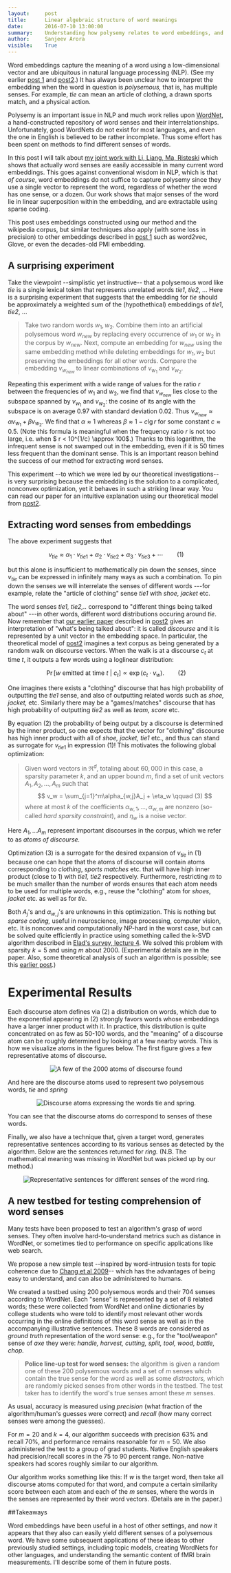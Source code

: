 ```yaml
---
layout:     post
title:      Linear algebraic structure of word meanings
date:       2016-07-10 13:00:00
summary:    Understanding how polysemy relates to word embeddings, and use this to extract senses of a word.
author:     Sanjeev Arora
visible:    True
---
```


Word embeddings capture the meaning of a word using a low-dimensional vector and are ubiquitous in natural language processing (NLP). (See my  earlier [post 1](http://www.offconvex.org/2015/12/12/word-embeddings-1/)
and [post2](http://www.offconvex.org/2016/02/14/word-embeddings-2/).) It has always been unclear how to interpret the embedding when the word in question is *polysemous,* that is, has multiple senses. For example, *tie* can mean an article of clothing, a drawn sports match, and a physical action. 

Polysemy is an important issue in NLP  and much work relies upon [WordNet](https://wordnet.princeton.edu/), a hand-constructed repository of word senses and their interrelationships. Unfortunately, good WordNets do not exist for most languages, and even the one in English  is believed to be rather incomplete. Thus some effort has been spent on methods to find different senses of words. 

In this post I will talk about [my joint work with Li, Liang, Ma, Risteski](https://arxiv.org/abs/1601.03764) which shows that actually word senses are easily accessible in many current word embeddings. This goes against conventional wisdom in NLP, which is that *of course*, word embeddings do not suffice to capture polysemy since they use a single vector to represent the word, regardless of whether the word has one sense, or a dozen.  Our work shows that major senses of the word lie in linear superposition within the embedding, and are extractable using sparse coding. 

This post uses embeddings constructed using our method and the wikipedia corpus, but similar techniques also apply (with some loss in precision) to  other embeddings described in [post 1](http://www.offconvex.org/2015/12/12/word-embeddings-1/) such as word2vec, Glove, or even the decades-old PMI embedding.

## A surprising experiment


 Take the viewpoint --simplistic yet instructive-- that a polysemous word like *tie* is a single lexical token that represents unrelated words *tie1*, *tie2*, ...
Here is a surprising experiment that suggests that the embedding for *tie* should be approximately a weighted sum of the (hypothethical) embeddings of *tie1*, *tie2*, ...

>Take two random  words $w_1, w_2$. Combine them into an artificial polysemous word $w_{new}$ by replacing every occurrence of $w_1$ or $w_2$ in the corpus by $w_{new}.$ Next, compute an embedding for $w_{new}$ using the same embedding method while deleting embeddings for $w_1, w_2$ but preserving the embeddings for all other words. Compare the embedding $v_{w_{new}}$ to linear combinations of $v_{w_1}$ and
$v_{w_2}$.

Repeating this experiment with a wide range of values for the ratio $r$ between the frequencies of $w_1$ and $w_2$, we find that $v_{w_{new}}$ lies close to the subspace spanned by $v_{w_1}$ and $v_{w_2}$: the cosine of its angle with the subspace  is on average $0.97$ with standard deviation $0.02$. Thus  $v_{w_{new}} \approx \alpha v_{w_1} + \beta v_{w_2}$. 
We find that $\alpha \approx 1$ whereas  $\beta \approx 1- c\lg r$
 for some constant $c\approx 0.5$. (Note this formula is meaningful when the frequency ratio $r$ is not too large, i.e. when $ r < 10^{1/c} \approx 100$.) Thanks to this logarithm, the infrequent sense is not swamped out in the embedding, even if it is 50 times less frequent than the dominant sense. This is an important reason behind the success of our method for extracting word senses.

This experiment --to which we were led by our theoretical investigations-- is very surprising 
because the embedding is the solution to a complicated, nonconvex optimization, yet it behaves in such a striking linear way. You can read our paper for an intuitive explanation using our theoretical model from [post2](http://www.offconvex.org/2016/02/14/word-embeddings-2/).



## Extracting word senses from embeddings

The above experiment suggests that 

$$
v_{tie} \approx \alpha_1 \cdot v_{ tie1} + \alpha_2 \cdot v_{tie2} + \alpha_3 \cdot v_{tie3} +\cdots \qquad (1)
$$

 but this alone is insufficient to mathematically pin down the senses, since $v_{tie}$ can be expressed in infinitely many ways as such a combination. To pin down the senses we will interrelate the senses of different words ---for example, relate the "article of clothing" sense *tie1* with  *shoe, jacket* etc. 

The word senses *tie1, tie2,..* correspond to "different things being talked about" ---in other words, different word distributions occuring around  *tie*.
 Now remember that [our earlier paper](http://128.84.21.199/abs/1502.03520v6) described in 
 [post2](http://www.offconvex.org/2016/02/14/word-embeddings-2/) gives an interpretation of "what's being talked about": it is called *discourse* and 
 it is represented by a unit vector in the embedding space. In particular, the theoretical model 
 of [post2](http://www.offconvex.org/2016/02/14/word-embeddings-2/) imagines a text corpus as being generated by a random walk on 
 discourse vectors. When the walk is at a discourse $c_t$ at time $t$, it outputs a few words using a loglinear distribution:
  
  $$
  \Pr[w~\mbox{emitted at time $t$}~|~c_t] \propto \exp(c_t\cdot v_w). \qquad (2)
  $$
  
  One imagines  there exists a "clothing" discourse that has high probability of outputting the *tie1* sense, and also of outputting related words such as *shoe, jacket,* etc.
Similarly there may be a  "games/matches" discourse that has high probability of outputting  *tie2* as well as *team, score* etc.


By equation (2) the probability of being output by a discourse is determined by the 
inner product, so one expects that the vector  for  "clothing" discourse  has high inner product with all of *shoe, jacket, tie1* etc., and thus can stand as surrogate for $v_{tie1}$ in expression (1)!  This motivates the following  global optimization:

>  Given word vectors in $\Re^d$, totaling  about $60,000$ in this case, a sparsity parameter $k$,
and an upper bound $m$, find a set of unit vectors   $A_1, A_2, \ldots, A_m$  such that
$$
v_w = \sum_{j=1}^m\alpha_{w,j}A_j + \eta_w \qquad (3)
$$
where at most $k$ of the coefficients $\alpha_{w,1},\dots,\alpha_{w,m}$ are nonzero (so-called  *hard sparsity constraint*), and $\eta_w$ is a  noise vector.

Here  $A_1, \ldots A_m$ represent important discourses in the corpus, which 
we refer to as  *atoms of discourse.*

Optimization (3) is a surrogate for the desired expansion of $v_{tie}$ in (1)  because one can hope that the atoms of discourse  will contain atoms corresponding to  *clothing*, *sports matches* etc. that will have high inner product (close to $1$) with *tie1,*  *tie2* respectively. Furthermore, restricting $m$ to be much smaller than the number of words ensures that each atom  needs to be used for multiple words, e.g., reuse the "clothing" atom 
for *shoes*, *jacket* etc. as well as for *tie*.

Both $A_j$'s and $\alpha_{w,j}$'s are unknowns in this optimization. This is nothing but *sparse coding,*  useful in neuroscience, image processing, computer vision,  etc. It is nonconvex and computationally NP-hard in the worst case, but can be solved quite efficiently in practice  using something called the k-SVD algorithm described in [Elad's survey, lecture 4](http://www.cs.technion.ac.il/~elad/publications/others/PCMI2010-Elad.pdf).  We solved this problem with sparsity
$k=5$ and  using $m$ about $2000$. (Experimental details are in the paper. Also, some theoretical
analysis of such an algorithm is possible; see this [earlier post](http://www.offconvex.org/2016/05/08/almostconvexitySATM/).) 



# Experimental Results

Each discourse atom defines via (2) a distribution on words, which due to the exponential appearing in (2) strongly favors words whose embeddings have a larger inner product with it. In practice, this distribution is quite concentrated on as few as  50-100 words, and the "meaning" of a discourse atom can be roughly determined by looking at a few nearby words. This is how we visualize atoms in the figures below. The first figure gives a few representative atoms of discourse.

<p style="text-align:center;">
<img src="http://www.cs.princeton.edu/~arora/pubs/discourseatoms.jpg" alt="A few of the 2000 atoms of discourse found"/>
</p>

And here are the discourse atoms used to represent two polysemous words, *tie* and *spring*

<p style="text-align:center;">
<img src="http://www.cs.princeton.edu/~arora/pubs/atomspolysemy.jpg" alt="Discourse atoms expressing the words tie and spring."/>
</p>

You can see that the discourse atoms do correspond to senses of these words. 

Finally, we also have a technique that, given a target word, generates representative sentences according to its various senses as detected by the algorithm. Below are the sentences returned for
*ring.* (N.B. The mathematical meaning was missing in WordNet but was picked up by our method.)
<p style="text-align:center;">
<img src="http://www.cs.princeton.edu/~arora/pubs/repsentences.jpg" alt="Representative sentences for different senses of the word ring."/>
</p>

## A new testbed for testing comprehension of word senses

Many tests have been proposed to test an algorithm's grasp of word senses. They often involve
hard-to-understand metrics such as  distance in WordNet, or sometimes  tied to performance on specific applications like web search.

We propose a new simple test --inspired by word-intrusion tests for topic coherence
due to [Chang et al 2009](https://www.umiacs.umd.edu/~jbg/docs/nips2009-rtl.pdf)-- which has the advantages of being easy to understand, and can also be administered to humans.  

We created a testbed using 200 polysemous words and their 704 senses according to WordNet. Each "sense"  is represented by a set of 8 related words; these were collected from WordNet and online dictionaries by college students who were told  to identify  most relevant other words occurring in the online definitions of this word sense as well as in the accompanying illustrative sentences.  These 8 words  are considered as *ground truth* representation of the word sense: e.g., for the  "tool/weapon" sense of  *axe* they were:  *handle, harvest, cutting,  split, tool, wood, battle, chop.*

> **Police line-up test for word senses:** the algorithm is given a random one of these 200 polysemous words and a set of $m$ senses which contain the true sense for the word as well as some *distractors,* which are randomly picked senses from other words in the testbed. The test taker has to identify the word's true senses amont these $m$ senses.

As usual, accuracy is measured using *precision* (what fraction of the algorithm/human's guesses 
were correct) and *recall* (how many correct senses were among the guesses).

For $m=20$ and $k=4$, our algorithm succeeds with precision  $63\%$ and recall $70\%$, and performance remains reasonable for $m=50$. We also administered the test to a group of grad students.
Native English speakers had precision/recall scores in the $75$ to $90$ percent range. 
Non-native speakers had scores roughly similar to our algorithm.

Our algorithm works something like this: If $w$ is the target word, then take all discourse atoms 
computed for that word, and compute a certain similarity score between each atom and each of the $m$ senses, where the words in the senses are represented by their word vectors. (Details are in the paper.)

##Takeaways

Word embeddings have been useful in a host of other settings, and now it appears that 
they also can easily yield different senses of a polysemous word. We have some subsequent applications of these ideas to other previously studied settings, including topic models, creating 
WordNets for other languages,  and understanding the semantic content of fMRI brain measurements. I'll describe some of them in future posts.
